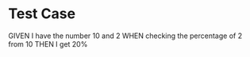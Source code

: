 # Test Case

GIVEN I have the number 10 and 2
WHEN checking the percentage of 2 from 10
THEN I get 20%
